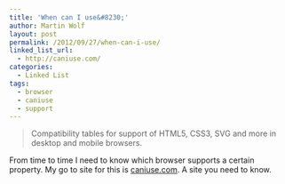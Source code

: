 ```yaml
---
title: 'When can I use&#8230;'
author: Martin Wolf
layout: post
permalink: /2012/09/27/when-can-i-use/
linked_list_url:
  - http://caniuse.com/
categories:
  - Linked List
tags:
  - browser
  - caniuse
  - support
---
```

> Compatibility tables for support of HTML5, CSS3, SVG and more in desktop and mobile browsers.

From time to time I need to know which browser supports a certain property. My go to site for this is [caniuse.com][1]. A site you need to know.

 [1]: http://caniuse.com/